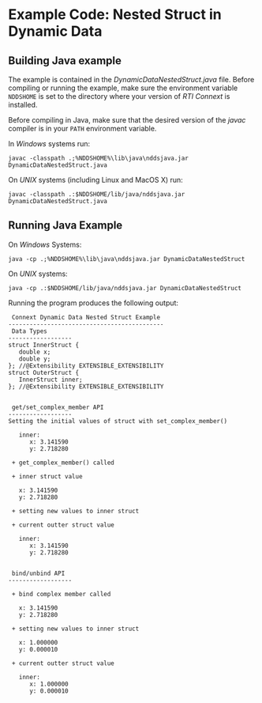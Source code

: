 # Example Code: Nested Struct in Dynamic Data

## Building Java example
The example is contained in the *DynamicDataNestedStruct.java* file. Before
compiling or running the example, make sure the environment variable `NDDSHOME`
is set to the directory where your version of *RTI Connext* is installed.

Before compiling in Java, make sure that the desired version of the *javac*
compiler is in your `PATH` environment variable.

In *Windows* systems run:
```
javac -classpath .;%NDDSHOME%\lib\java\nddsjava.jar DynamicDataNestedStruct.java
```

On *UNIX* systems (including Linux and MacOS X) run:
```
javac -classpath .:$NDDSHOME/lib/java/nddsjava.jar DynamicDataNestedStruct.java
```

## Running Java Example
On *Windows* Systems:
```
java -cp .;%NDDSHOME%\lib\java\nddsjava.jar DynamicDataNestedStruct
```

On *UNIX* systems:
```
java -cp .:$NDDSHOME/lib/java/nddsjava.jar DynamicDataNestedStruct
```

Running the program produces the following output:
```
 Connext Dynamic Data Nested Struct Example
--------------------------------------------
 Data Types
------------------
struct InnerStruct {
   double x;
   double y;
}; //@Extensibility EXTENSIBLE_EXTENSIBILITY
struct OuterStruct {
   InnerStruct inner;
}; //@Extensibility EXTENSIBLE_EXTENSIBILITY


 get/set_complex_member API
------------------
Setting the initial values of struct with set_complex_member()

   inner:
      x: 3.141590
      y: 2.718280

 + get_complex_member() called

 + inner struct value

   x: 3.141590
   y: 2.718280

 + setting new values to inner struct

 + current outter struct value

   inner:
      x: 3.141590
      y: 2.718280


 bind/unbind API
------------------

 + bind complex member called

   x: 3.141590
   y: 2.718280

 + setting new values to inner struct

   x: 1.000000
   y: 0.000010

 + current outter struct value

   inner:
      x: 1.000000
      y: 0.000010
```
